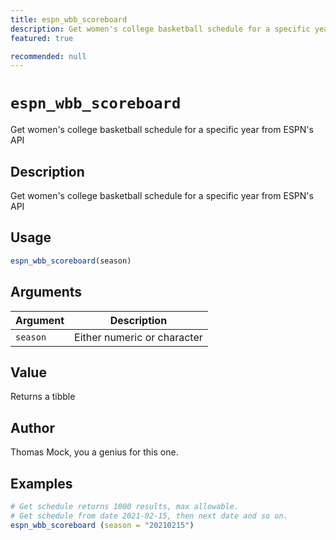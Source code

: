 ```yaml
---
title: espn_wbb_scoreboard
description: Get women's college basketball schedule for a specific year from ESPN's API
featured: true

recommended: null
---
```

# `espn_wbb_scoreboard`

Get women's college basketball schedule for a specific year from ESPN's API


## Description

Get women's college basketball schedule for a specific year from ESPN's API


## Usage

```r
espn_wbb_scoreboard(season)
```


## Arguments

Argument      |Description
------------- |----------------
`season`     |     Either numeric or character


## Value

Returns a tibble


## Author

Thomas Mock, you a genius for this one.


## Examples

```r
# Get schedule returns 1000 results, max allowable.
# Get schedule from date 2021-02-15, then next date and so on.
espn_wbb_scoreboard (season = "20210215")
```



